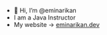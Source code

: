 - 👋 Hi, I’m @eminarikan
- I am a Java Instructor
- My website -> [eminarikan.dev](https://www.eminarikan.dev)

<!---
eminarikan/eminarikan is a ✨ special ✨ repository because its `README.md` (this file) appears on your GitHub profile.
You can click the Preview link to take a look at your changes.
--->
